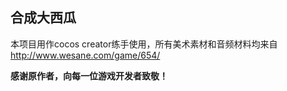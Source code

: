 ## 合成大西瓜
本项目用作cocos creator练手使用，所有美术素材和音频材料均来自 http://www.wesane.com/game/654/

**感谢原作者，向每一位游戏开发者致敬！**